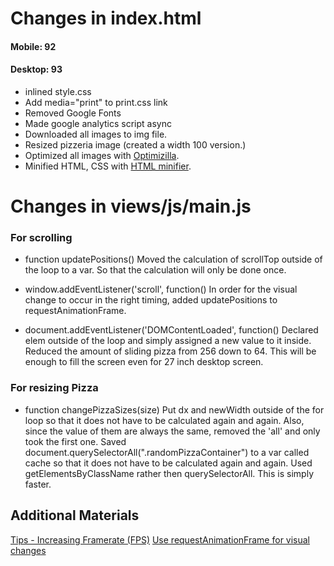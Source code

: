 # Changes in index.html

#### Mobile: 92
#### Desktop: 93

* inlined style.css
* Add media="print" to print.css link
* Removed Google Fonts
* Made google analytics script async
* Downloaded all images to img file.
* Resized pizzeria image (created a width 100 version.)
* Optimized all images with [Optimizilla](http://optimizilla.com/).
* Minified HTML, CSS with [HTML minifier](https://kangax.github.io/html-minifier/).


# Changes in views/js/main.js

### For scrolling

* function updatePositions()
Moved the calculation of scrollTop outside of the loop to a var. So that the calculation will only be done once.

* window.addEventListener('scroll', function()
In order for the visual change to occur in the right timing, added updatePositions to requestAnimationFrame.

* document.addEventListener('DOMContentLoaded', function()
Declared elem outside of the loop and simply assigned a new value to it inside.
Reduced the amount of sliding pizza from 256 down to 64. This will be enough to fill the screen even for 27 inch desktop screen.

### For resizing Pizza

* function changePizzaSizes(size)
Put dx and newWidth outside of the for loop so that it does not have to be calculated again and again.
Also, since the value of them are always the same, removed the 'all' and only took the first one.
Saved document.querySelectorAll(".randomPizzaContainer") to a var called cache so that it does not have to be calculated again and again.
Used getElementsByClassName rather then querySelectorAll. This is simply faster.

## Additional Materials
[Tips - Increasing Framerate (FPS)](https://classroom.udacity.com/nanodegrees/nd001/parts/00113454012/modules/273584856175462/lessons/5988439100/concepts/68776485930923#)
[Use requestAnimationFrame for visual changes](https://developers.google.com/web/fundamentals/performance/rendering/optimize-javascript-execution#use_requestanimationframe_for_visual_changes)
